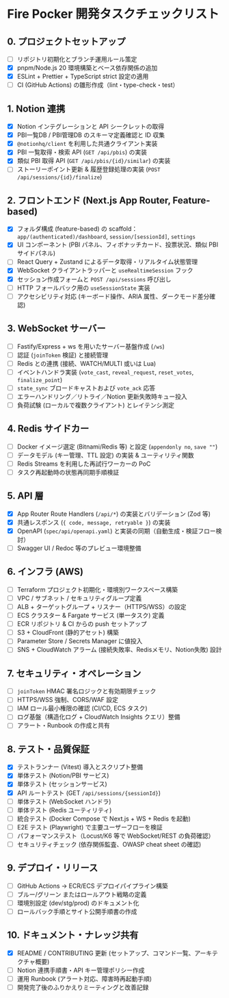 # Fire Pocker 開発タスクチェックリスト

## 0. プロジェクトセットアップ
- [ ] リポジトリ初期化とブランチ運用ルール策定
- [x] pnpm/Node.js 20 環境構築とベース依存関係の追加
- [x] ESLint + Prettier + TypeScript strict 設定の適用
- [ ] CI (GitHub Actions) の雛形作成（lint・type-check・test）

## 1. Notion 連携
- [x] Notion インテグレーションと API シークレットの取得
- [x] PBI一覧DB / PBI管理DB のスキーマ定義確認と ID 収集
- [x] `@notionhq/client` を利用した共通クライアント実装
- [x] PBI 一覧取得・検索 API (`GET /api/pbis`) の実装
- [x] 類似 PBI 取得 API (`GET /api/pbis/{id}/similar`) の実装
- [ ] ストーリーポイント更新 & 履歴登録処理の実装 (`POST /api/sessions/{id}/finalize`)

## 2. フロントエンド (Next.js App Router, Feature-based)
- [x] フォルダ構成 (feature-based) の scaffold：`app/(authenticated)/dashboard`, `session/[sessionId]`, `settings`
- [x] UI コンポーネント (PBI パネル、フィボナッチカード、投票状況、類似 PBI サイドパネル)
- [ ] React Query + Zustand によるデータ取得・リアルタイム状態管理
- [x] WebSocket クライアントラッパーと `useRealtimeSession` フック
- [x] セッション作成フォームと `POST /api/sessions` 呼び出し
- [ ] HTTP フォールバック用の `useSessionState` 実装
- [ ] アクセシビリティ対応 (キーボード操作、ARIA 属性、ダークモード差分確認)

## 3. WebSocket サーバー
- [ ] Fastify/Express + ws を用いたサーバー基盤作成 (`/ws`)
- [ ] 認証 (`joinToken` 検証) と接続管理
- [ ] Redis との連携 (接続、WATCH/MULTI 或いは Lua)
- [ ] イベントハンドラ実装 (`vote_cast`, `reveal_request`, `reset_votes`, `finalize_point`)
- [ ] `state_sync` ブロードキャストおよび `vote_ack` 応答
- [ ] エラーハンドリング／リトライ／Notion 更新失敗時キュー投入
- [ ] 負荷試験 (ローカルで複数クライアント) とレイテンシ測定

## 4. Redis サイドカー
- [ ] Docker イメージ選定 (Bitnami/Redis 等) と設定 (`appendonly no`, `save ""`)
- [ ] データモデル (キー管理、TTL 設定) の実装 & ユーティリティ関数
- [ ] Redis Streams を利用した再試行ワーカーの PoC
- [ ] タスク再起動時の状態再同期手順検証

## 5. API 層
- [x] App Router Route Handlers (`/api/*`) の実装とバリデーション (Zod 等)
- [x] 共通レスポンス (`{ code, message, retryable }`) の実装
- [x] OpenAPI (`spec/api/openapi.yaml`) と実装の同期（自動生成・検証フロー検討）
- [ ] Swagger UI / Redoc 等のプレビュー環境整備

## 6. インフラ (AWS)
- [ ] Terraform プロジェクト初期化・環境別ワークスペース構築
- [ ] VPC / サブネット / セキュリティグループ定義
- [ ] ALB + ターゲットグループ + リスナー（HTTPS/WSS）の設定
- [ ] ECS クラスター & Fargate サービス (単一タスク) 定義
- [ ] ECR リポジトリ & CI からの push セットアップ
- [ ] S3 + CloudFront (静的アセット) 構築
- [ ] Parameter Store / Secrets Manager に値投入
- [ ] SNS + CloudWatch アラーム (接続失敗率、Redisメモリ、Notion失敗) 設計

## 7. セキュリティ・オペレーション
- [ ] `joinToken` HMAC 署名ロジックと有効期限チェック
- [ ] HTTPS/WSS 強制、CORS/WAF 設定
- [ ] IAM ロール最小権限の確認 (CI/CD, ECS タスク)
- [ ] ログ基盤（構造化ログ + CloudWatch Insights クエリ）整備
- [ ] アラート・Runbook の作成と共有

## 8. テスト・品質保証
- [x] テストランナー (Vitest) 導入とスクリプト整備
- [x] 単体テスト (Notion/PBI サービス)
- [x] 単体テスト (セッションサービス)
- [x] API ルートテスト (GET `/api/sessions/{sessionId}`)
- [ ] 単体テスト (WebSocket ハンドラ)
- [ ] 単体テスト (Redis ユーティリティ)
- [ ] 統合テスト (Docker Compose で Next.js + WS + Redis を起動)
- [ ] E2E テスト (Playwright) で主要ユーザーフローを検証
- [ ] パフォーマンステスト（Locust/K6 等で WebSocket/REST の負荷確認）
- [ ] セキュリティチェック (依存関係監査、OWASP cheat sheet の確認)

## 9. デプロイ・リリース
- [ ] GitHub Actions → ECR/ECS デプロイパイプライン構築
- [ ] ブルー/グリーン またはロールアウト戦略の定義
- [ ] 環境別設定 (dev/stg/prod) のドキュメント化
- [ ] ロールバック手順とサイト公開手順書の作成

## 10. ドキュメント・ナレッジ共有
- [x] README / CONTRIBUTING 更新 (セットアップ、コマンド一覧、アーキテクチャ概要)
- [ ] Notion 連携手順書・API キー管理ポリシー作成
- [ ] 運用 Runbook (アラート対応、障害時再起動手順)
- [ ] 開発完了後のふりかえりミーティングと改善記録
